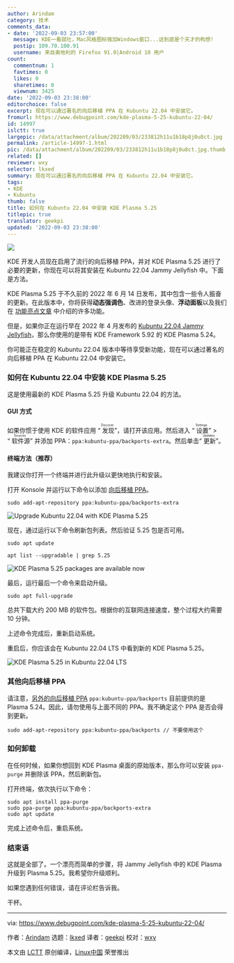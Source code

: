 ```yaml
---
author: Arindam
category: 技术
comments_data:
- date: '2022-09-03 23:57:00'
  message: KDE一看就吐，Mac风格图标强加Windows窗口...这到底是个天才的构想!
  postip: 109.70.100.91
  username: 来自奥地利的 Firefox 91.0|Android 10 用户
count:
  commentnum: 1
  favtimes: 0
  likes: 0
  sharetimes: 0
  viewnum: 3425
date: '2022-09-03 23:38:00'
editorchoice: false
excerpt: 现在可以通过著名的向后移植 PPA 在 Kubuntu 22.04 中安装它。
fromurl: https://www.debugpoint.com/kde-plasma-5-25-kubuntu-22-04/
id: 14997
islctt: true
largepic: /data/attachment/album/202209/03/233812h11u1b18p8j0u8ct.jpg
permalink: /article-14997-1.html
pic: /data/attachment/album/202209/03/233812h11u1b18p8j0u8ct.jpg.thumb.jpg
related: []
reviewer: wxy
selector: lkxed
summary: 现在可以通过著名的向后移植 PPA 在 Kubuntu 22.04 中安装它。
tags:
- KDE
- Kubuntu
thumb: false
title: 如何在 Kubuntu 22.04 中安装 KDE Plasma 5.25
titlepic: true
translator: geekpi
updated: '2022-09-03 23:38:00'
---
```


![](/data/attachment/album/202209/03/233812h11u1b18p8j0u8ct.jpg)


KDE 开发人员现在启用了流行的向后移植 PPA，并对 KDE Plasma 5.25 进行了必要的更新，你现在可以将其安装在 Kubuntu 22.04 Jammy Jellyfish 中。下面是方法。


KDE Plasma 5.25 于不久前的 2022 年 6 月 14 日发布，其中包含一些令人振奋的更新。在此版本中，你将获得**动态强调色**、改进的登录头像、**浮动面板**以及我们在 [功能亮点文章](https://www.debugpoint.com/kde-plasma-5-25/) 中介绍的许多功能。


但是，如果你正在运行早在 2022 年 4 月发布的 [Kubuntu 22.04 Jammy Jellyfish](https://www.debugpoint.com/kubuntu-22-04-lts/)，那么你使用的是带有 KDE Framework 5.92 的 KDE Plasma 5.24。


你可能正在稳定的 Kubuntu 22.04 版本中等待享受新功能，现在可以通过著名的向后移植 PPA 在 Kubuntu 22.04 中安装它。


### 如何在 Kubuntu 22.04 中安装 KDE Plasma 5.25


这是使用最新的 KDE Plasma 5.25 升级 Kubuntu 22.04 的方法。


#### GUI 方式


如果你惯于使用 KDE 的软件应用 “<ruby> 发现 <rt>  Discover </rt></ruby>”，请打开该应用。然后进入 “<ruby> 设置 <rt>  Settings </rt></ruby>” > “<ruby> 软件源 <rt>  Sources </rt></ruby>” 并添加 PPA：`ppa:kubuntu-ppa/backports-extra`。然后单击“<ruby> 更新 <rt>  Updates </rt></ruby>”。


#### 终端方法（推荐）


我建议你打开一个终端并进行此升级以更快地执行和安装。


打开 Konsole 并运行以下命令以添加 [向后移植 PPA](https://launchpad.net/~kubuntu-ppa/+archive/ubuntu/backports-extra)。



```
sudo add-apt-repository ppa:kubuntu-ppa/backports-extra

```

![Upgrade Kubuntu 22.04 with KDE Plasma 5.25](/data/attachment/album/202209/03/233926dwoyygs509oo90ro.jpg)


现在，通过运行以下命令刷新包列表。然后验证 5.25 包是否可用。



```
sudo apt update

```


```
apt list --upgradable | grep 5.25

```

![KDE Plasma 5.25 packages are available now](/data/attachment/album/202209/03/233936y5411z40p0048j04.jpg)


最后，运行最后一个命令来启动升级。



```
sudo apt full-upgrade

```

总共下载大约 200 MB 的软件包。根据你的互联网连接速度，整个过程大约需要 10 分钟。


上述命令完成后，重新启动系统。


重启后，你应该会在 Kubuntu 22.04 LTS 中看到新的 KDE Plasma 5.25。


![KDE Plasma 5.25 in Kubuntu 22.04 LTS](/data/attachment/album/202209/03/233942crr7mxsratcsre6h.jpg)


### 其他向后移植 PPA


请注意，[另外的向后移植 PPA](https://launchpad.net/~kubuntu-ppa/+archive/ubuntu/backports) `ppa:kubuntu-ppa/backports` 目前提供的是 Plasma 5.24。因此，请勿使用与上面不同的 PPA。我不确定这个 PPA 是否会得到更新。



```
sudo add-apt-repository ppa:kubuntu-ppa/backports // 不要使用这个

```

### 如何卸载


在任何时候，如果你想回到 KDE Plasma 桌面的原始版本，那么你可以安装 `ppa-purge` 并删除该 PPA，然后刷新包。


打开终端，依次执行以下命令：



```
sudo apt install ppa-purge
sudo ppa-purge ppa:kubuntu-ppa/backports-extra
sudo apt update

```

完成上述命令后，重启系统。


### 结束语


这就是全部了。一个漂亮而简单的步骤，将 Jammy Jellyfish 中的 KDE Plasma 升级到 Plasma 5.25。我希望你升级顺利。


如果您遇到任何错误，请在评论栏告诉我。


干杯。




---


via: <https://www.debugpoint.com/kde-plasma-5-25-kubuntu-22-04/>


作者：[Arindam](https://www.debugpoint.com/author/admin1/) 选题：[lkxed](https://github.com/lkxed) 译者：[geekpi](https://github.com/geekpi) 校对：[wxy](https://github.com/wxy)


本文由 [LCTT](https://github.com/LCTT/TranslateProject) 原创编译，[Linux中国](https://linux.cn/) 荣誉推出